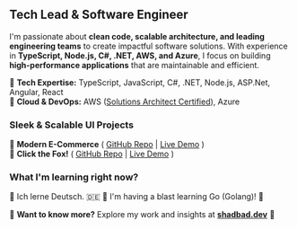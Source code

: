 ## Tech Lead & Software Engineer

I'm passionate about **clean code, scalable architecture, and leading engineering teams** to create impactful software solutions. With experience in **TypeScript, Node.js, C#, .NET, AWS, and Azure**, I focus on building **high-performance applications** that are maintainable and efficient.

🔹 **Tech Expertise:** TypeScript, JavaScript, C#, .NET, Node.js, ASP.Net, Angular, React  
🔹 **Cloud & DevOps:** AWS ([Solutions Architect Certified](https://www.credly.com/users/sina-akbari-shadbad/)), Azure 

### Sleek & Scalable UI Projects
🔹 **Modern E-Commerce** ( [GitHub Repo](https://github.com/shadbad/react-based-shopify-craft-theme) | [Live Demo](https://shadbad.github.io/react-based-shopify-craft-theme/) )   
🔹 **Click the Fox!** ( [GitHub Repo](https://github.com/shadbad/click-the-fox) | [Live Demo](https://shadbad.github.io/click-the-fox/) )  

### What I'm learning right now?
🔹 Ich lerne Deutsch. 🇩🇪
🔹 I'm having a blast learning Go (Golang)! 🚀

🎯 **Want to know more?** Explore my work and insights at **[shadbad.dev](https://shadbad.dev)** 🚀 
